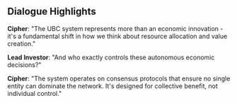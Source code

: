 ## Dialogue Highlights
**Cipher**: "The UBC system represents more than an economic innovation - it's a fundamental shift in how we think about resource allocation and value creation."

**Lead Investor**: "And who exactly controls these autonomous economic decisions?"

**Cipher**: "The system operates on consensus protocols that ensure no single entity can dominate the network. It's designed for collective benefit, not individual control."
